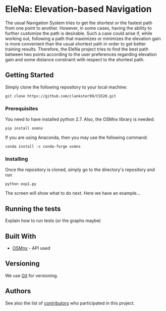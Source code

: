 # EleNa: Elevation-based Navigation

The usual Navigation System tries to get the shortest or the fastest path from one point to another. However, in some cases, having the ability to further customize the path is desirable. Such a case could arise if, while working out, following a path that maximizes or minimizes the elevation gain is more convenient than the usual shortest path in order to get better training results. Therefore, the EleNa project tries to find the best path between two points according to the user preferences regarding elevation gain and some distance constraint with respect to the shortest path.

## Getting Started

Simply clone the following repository to your local machine:

```
git clone https://github.com/clankster99/CS520.git
```

### Prerequisites

You need to have installed python 2.7. Also, the OSMnx library is needed:

```
pip install osmnx
```

If you are using Anaconda, then you may use the following command:
```
conda install -c conda-forge osmnx
```

### Installing

Once the repository is cloned, simply go to the directory's repository and run

```
python exp1.py
```

The screen will show what to do next. Here we have an example...

## Running the tests

Explain how to run tests (or the graphs maybe)

## Built With

* [OSMnx](https://osmnx.readthedocs.io/en/stable/) - API used

## Versioning

We use [Git](https://git-scm.com/) for versioning. 

## Authors

See also the list of [contributors](https://github.com/clankster99/CS520/settings/collaboration) who participated in this project.